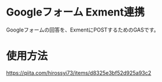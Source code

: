 # Googleフォーム Exment連携

Googleフォームの回答を、ExmentにPOSTするためのGASです。

# 使用方法
https://qiita.com/hirossyi73/items/d8325e3bf52d925a93c2
